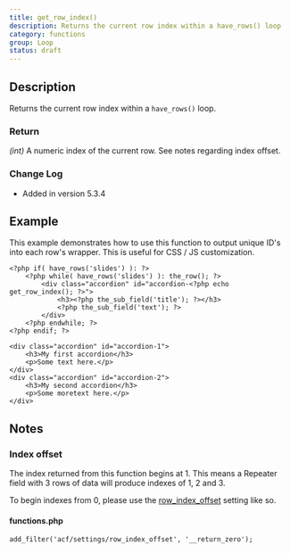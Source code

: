```yaml
---
title: get_row_index()
description: Returns the current row index within a have_rows() loop
category: functions
group: Loop
status: draft
---
```


## Description
Returns the current row index within a `have_rows()` loop.

### Return
*(int)* A numeric index of the current row. See notes regarding index offset.

### Change Log
- Added in version 5.3.4

## Example
This example demonstrates how to use this function to output unique ID's into each row's wrapper. This is useful for CSS / JS customization.

```
<?php if( have_rows('slides') ): ?>
	<?php while( have_rows('slides') ): the_row(); ?>
		<div class="accordion" id="accordion-<?php echo get_row_index(); ?>">
			<h3><?php the_sub_field('title'); ?></h3>
			<?php the_sub_field('text'); ?>
		</div>
	<?php endwhile; ?>
<?php endif; ?>
```
```
<div class="accordion" id="accordion-1">
	<h3>My first accordion</h3>
	<p>Some text here.</p>
</div>
<div class="accordion" id="accordion-2">
	<h3>My second accordion</h3>
	<p>Some moretext here.</p>
</div>
```

## Notes

### Index offset
The index returned from this function begins at 1. This means a Repeater field with 3 rows of data will produce indexes of 1, 2 and 3.

To begin indexes from 0, please use the [row_index_offset](https://www.advancedcustomfields.com/resources/acf-settings/) setting like so.
#### functions.php
```
add_filter('acf/settings/row_index_offset', '__return_zero');
```
